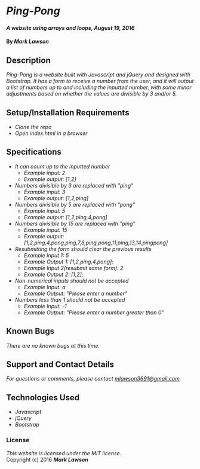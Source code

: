# _Ping-Pong_

#### _A website using arrays and loops, August 19, 2016_

#### By _**Mark Lawson**_

## Description

_Ping-Pong is a website built with Javascript and jQuery and designed with Bootstrap. It has a form to receive a number from the user, and it will output a list of numbers up to and including the inputted number, with some minor adjustments based on whether the values are divisible by 3 and/or 5._

## Setup/Installation Requirements

* _Clone the repo_
* _Open index.html in a browser_

## Specifications

* _It can count up to the inputted number_
  * _Example input: 2_
  * _Example output: [1,2]_
* _Numbers divisible by 3 are replaced with "ping"_
  * _Example input: 3_
  * _Example output: [1,2,ping]_
* _Numbers divisible by 5 are replaced with "pong"_
  * _Example input: 5_
  * _Example output: [1,2,ping,4,pong]_
* _Numbers divisible by 15 are replaced with "ping"_
  * _Example input: 15_
  * _Example output: [1,2,ping,4,pong,ping,7,8,ping,pong,11,ping,13,14,pingpong]_
* _Resubmitting the form should clear the previous results_
  * _Example Input 1: 5_
  * _Example Output 1: [1,2,ping,4,pong];_
  * _Example Input 2(resubmit same form): 2_
  * _Example Output 2: [1,2];_
* _Non-numerical inputs should not be accepted_
  * _Example Input: a_
  * _Example Output: "Please enter a number"_
* _Numbers less than 1 should not be accepted_
  * _Example Input: -1_
  * _Example Output: "Please enter a number greater than 0"_

## Known Bugs

_There are no known bugs at this time._

## Support and Contact Details

_For questions or comments, please contact mlawson3691@gmail.com._

## Technologies Used

* _Javascript_
* _jQuery_
* _Bootstrap_

### License

*This website is licensed under the MIT license.*  
Copyright (c) 2016 **_Mark Lawson_**
